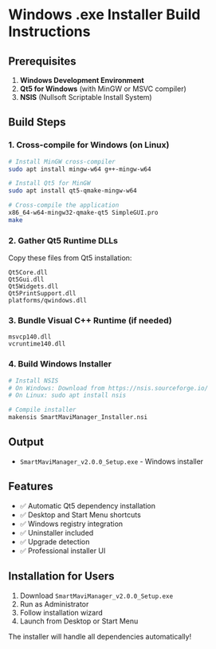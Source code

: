 # Windows .exe Installer Build Instructions

## Prerequisites
1. **Windows Development Environment**
2. **Qt5 for Windows** (with MinGW or MSVC compiler)
3. **NSIS** (Nullsoft Scriptable Install System)

## Build Steps

### 1. Cross-compile for Windows (on Linux)
```bash
# Install MinGW cross-compiler
sudo apt install mingw-w64 g++-mingw-w64

# Install Qt5 for MinGW
sudo apt install qt5-qmake-mingw-w64

# Cross-compile the application
x86_64-w64-mingw32-qmake-qt5 SimpleGUI.pro
make
```

### 2. Gather Qt5 Runtime DLLs
Copy these files from Qt5 installation:
```
Qt5Core.dll
Qt5Gui.dll
Qt5Widgets.dll
Qt5PrintSupport.dll
platforms/qwindows.dll
```

### 3. Bundle Visual C++ Runtime (if needed)
```
msvcp140.dll
vcruntime140.dll
```

### 4. Build Windows Installer
```bash
# Install NSIS
# On Windows: Download from https://nsis.sourceforge.io/
# On Linux: sudo apt install nsis

# Compile installer
makensis SmartMaviManager_Installer.nsi
```

## Output
- `SmartMaviManager_v2.0.0_Setup.exe` - Windows installer

## Features
- ✅ Automatic Qt5 dependency installation
- ✅ Desktop and Start Menu shortcuts
- ✅ Windows registry integration
- ✅ Uninstaller included
- ✅ Upgrade detection
- ✅ Professional installer UI

## Installation for Users
1. Download `SmartMaviManager_v2.0.0_Setup.exe`
2. Run as Administrator
3. Follow installation wizard
4. Launch from Desktop or Start Menu

The installer will handle all dependencies automatically!
